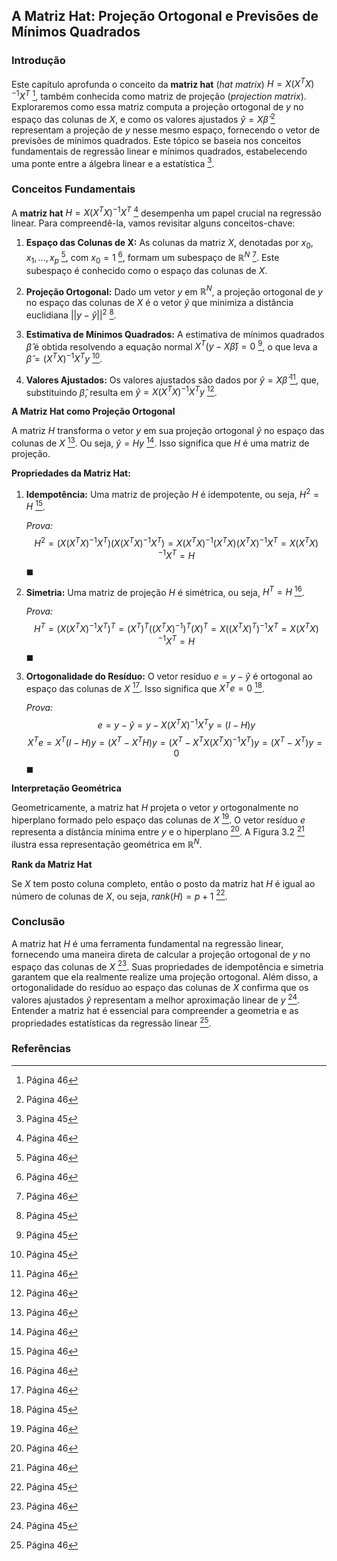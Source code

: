 ## A Matriz Hat: Projeção Ortogonal e Previsões de Mínimos Quadrados

### Introdução
Este capítulo aprofunda o conceito da **matriz hat** (*hat matrix*)  $H = X(X^TX)^{-1}X^T$ [^4], também conhecida como matriz de projeção (*projection matrix*). Exploraremos como essa matriz computa a projeção ortogonal de *y* no espaço das colunas de *X*, e como os valores ajustados $\hat{y} = X\hat{\beta}$ [^4] representam a projeção de *y* nesse mesmo espaço, fornecendo o vetor de previsões de mínimos quadrados. Este tópico se baseia nos conceitos fundamentais de regressão linear e mínimos quadrados, estabelecendo uma ponte entre a álgebra linear e a estatística [^3].

### Conceitos Fundamentais

A **matriz hat** $H = X(X^TX)^{-1}X^T$ [^4] desempenha um papel crucial na regressão linear. Para compreendê-la, vamos revisitar alguns conceitos-chave:

1.  **Espaço das Colunas de X:** As colunas da matriz *X*, denotadas por $x_0, x_1, ..., x_p$ [^4], com $x_0 = 1$ [^4], formam um subespaço de $\mathbb{R}^N$ [^4]. Este subespaço é conhecido como o espaço das colunas de *X*.

2.  **Projeção Ortogonal:** Dado um vetor *y* em $\mathbb{R}^N$, a projeção ortogonal de *y* no espaço das colunas de *X* é o vetor $\hat{y}$ que minimiza a distância euclidiana $||y - \hat{y}||^2$ [^3].

3.  **Estimativa de Mínimos Quadrados:** A estimativa de mínimos quadrados $\hat{\beta}$ é obtida resolvendo a equação normal $X^T(y - X\hat{\beta}) = 0$ [^3], o que leva a $\hat{\beta} = (X^TX)^{-1}X^Ty$ [^3].

4.  **Valores Ajustados:** Os valores ajustados são dados por $\hat{y} = X\hat{\beta}$ [^4], que, substituindo $\hat{\beta}$, resulta em $\hat{y} = X(X^TX)^{-1}X^Ty$ [^4].

**A Matriz Hat como Projeção Ortogonal**

A matriz *H* transforma o vetor *y* em sua projeção ortogonal $\hat{y}$ no espaço das colunas de *X* [^4]. Ou seja, $\hat{y} = Hy$ [^4]. Isso significa que *H* é uma matriz de projeção.

**Propriedades da Matriz Hat:**

1.  **Idempotência:** Uma matriz de projeção *H* é idempotente, ou seja, $H^2 = H$ [^4].

    *Prova:*
    $$H^2 = (X(X^TX)^{-1}X^T)(X(X^TX)^{-1}X^T) = X(X^TX)^{-1}(X^TX)(X^TX)^{-1}X^T = X(X^TX)^{-1}X^T = H$$
    $\blacksquare$

2.  **Simetria:** Uma matriz de projeção *H* é simétrica, ou seja, $H^T = H$ [^4].

    *Prova:*
    $$H^T = (X(X^TX)^{-1}X^T)^T = (X^T)^T((X^TX)^{-1})^T(X)^T = X((X^TX)^T)^{-1}X^T = X(X^TX)^{-1}X^T = H$$
    $\blacksquare$

3. **Ortogonalidade do Resíduo:** O vetor resíduo $e = y - \hat{y}$ é ortogonal ao espaço das colunas de *X* [^4]. Isso significa que $X^Te = 0$ [^3].

   *Prova:*
    $$e = y - \hat{y} = y - X(X^TX)^{-1}X^Ty = (I - H)y$$
    $$X^Te = X^T(I - H)y = (X^T - X^TH)y = (X^T - X^TX(X^TX)^{-1}X^T)y = (X^T - X^T)y = 0$$
    $\blacksquare$

**Interpretação Geométrica**

Geometricamente, a matriz hat *H* projeta o vetor *y* ortogonalmente no hiperplano formado pelo espaço das colunas de *X* [^4]. O vetor resíduo *e* representa a distância mínima entre *y* e o hiperplano [^4]. A Figura 3.2 [^4] ilustra essa representação geométrica em $\mathbb{R}^N$.

**Rank da Matriz Hat**

Se *X* tem posto coluna completo, então o posto da matriz hat *H* é igual ao número de colunas de *X*, ou seja, $rank(H) = p + 1$ [^3].

### Conclusão

A matriz hat *H* é uma ferramenta fundamental na regressão linear, fornecendo uma maneira direta de calcular a projeção ortogonal de *y* no espaço das colunas de *X* [^4]. Suas propriedades de idempotência e simetria garantem que ela realmente realize uma projeção ortogonal. Além disso, a ortogonalidade do resíduo ao espaço das colunas de *X* confirma que os valores ajustados $\hat{y}$ representam a melhor aproximação linear de *y* [^3]. Entender a matriz hat é essencial para compreender a geometria e as propriedades estatísticas da regressão linear [^4].

### Referências
[^3]: Página 45
[^4]: Página 46
<!-- END -->